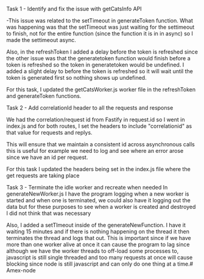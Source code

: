 Task 1 - Identify and fix the issue with getCatsInfo API

-This issue was related to the setTimeout in generateToken function. What was happening was that the setTimeout was just waiting for the settimeout to finish, not for the entire function (since the function it is in in async) so I made the settimeout async. 

Also, in the refreshToken I added a delay before the token is refreshed since the other issue was that the generatetoken function would finish before a token is refreshed so the token in generatetoken would be undefined. I added a slight delay to before the token is refreshed so it will wait until the token is generated first so nothing shows up undefined.

For this task, I updated the getCatsWorker.js worker file in the refreshToken and generateToken functions.


Task 2 - Add correlationId header to all the requests and response

We had the correlation/request id from Fastify in request.id so I went in index.js and for both routes, I set the headers to include "correlationid" as that value for requests and replys. 

This will ensure that we maintain a consistent id across asynchronous calls this is useful for example we need to log and see where an error arose since we have an id per request.

For this task I updated the headers being set in the index.js file where the get requests are taking place


Task 3 - Terminate the idle worker and recreate when needed
In generateNewWorker.js I have the program logging when a new worker is started and when one is terminated, we could also have it logging out the data but for these purposes to see when a worker is created and destroyed I did not think that was necessary 

Also, I added a setTImeout inside of the generateNewFunction. I have it waiting 15 minutes and if there is nothing happening on the thread it then terminates the thread and logs that out. This is important since if we have more than one worker alive at once it can cause the program to lag since although we have the worker threads to off-load some processes to, javascript is still single threaded and too many requests at once will cause blocking since node is still javascript and can only do one thing at a time.#   A m e x - n o d e 
 
 
